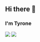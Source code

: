 ## Hi there 👋
### I'm Tyrone 

<!--
**TyroneZeka/TyroneZeka** is a ✨ _special_ ✨ repository because its `README.md` (this file) appears on your GitHub profile.

Here are some ideas to get you started:

- 🔭 I’m currently working on ...
- 🌱 I’m currently learning ...
- 👯 I’m looking to collaborate on ...
- 🤔 I’m looking for help with ...
- 💬 Ask me about ...
- 📫 How to reach me: ...
- 😄 Pronouns: ...
- ⚡ Fun fact: ...
-->
<a href="https://www.linkedin.com/in/tyrone-zekah-131753134/" target="_blank"><img src="https://img.icons8.com/color/48/000000/linkedin.png"/></a>
<a href="https://twitter.com/Chamakuvangu01/" target="_blank"><img src="https://img.icons8.com/fluency/48/000000/twitter.png"/></a>
<br>

